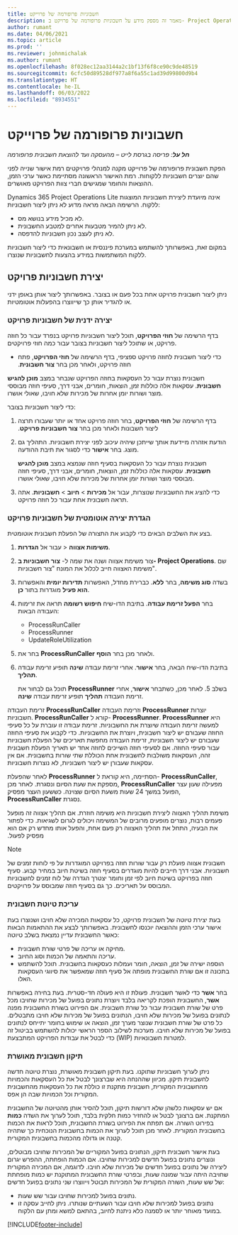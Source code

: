 ```yaml
---
title: חשבוניות פרופורמה של פרוייקט
description: מאמר זה מספק מידע על חשבוניות פרופורמה של פרויקט ב- Project Operations.
author: rumant
ms.date: 04/06/2021
ms.topic: article
ms.prod: ''
ms.reviewer: johnmichalak
ms.author: rumant
ms.openlocfilehash: 8f028ec12aa3144a2c1bf13f6f8ce90c9de48519
ms.sourcegitcommit: 6cfc50d89528df977a8f6a55c1ad39d99800d9b4
ms.translationtype: HT
ms.contentlocale: he-IL
ms.lasthandoff: 06/03/2022
ms.locfileid: "8934551"
---
```

# <a name="proforma-project-invoices"></a>חשבוניות פרופורמה של פרוייקט

_**חל על**: פריסה בגרסת לייט – מהעסקה ועד להוצאת חשבונית פרופורמה_

הפקת חשבונית פרופורמה של פרוייקט מקנה למנהלי פרויקטים רמת אישור שנייה לפני שהם יוצרים חשבוניות ללקוחות. רמת האישור הראשונה מסתיימת כאשר ערכי הזמן, ההוצאות והחומר שמגישים חברי צוות הפרויקט מאושרים.

Dynamics 365 Project Operations Lite אינה מיועדת ליצירת חשבוניות המוצגות ללקוח. הרשימה הבאה מראה מדוע לא ניתן ליצור חשבוניות:

- לא מכיל מידע בנושא מס.
- לא ניתן להמיר מטבעות אחרים למטבע החשבונית.
- לא ניתן לעצב נכון חשבוניות להדפסה.

במקום זאת, באפשרותך להשתמש במערכת פיננסית או חשבונאית כדי ליצור חשבוניות ללקוח המשתמשות במידע בהצעות לחשבוניות שנוצרו.

## <a name="creating-project-invoices"></a>יצירת חשבוניות פרויקט

ניתן ליצור חשבונית פרויקט אחת בכל פעם או בצובר. באפשרותך ליצור אותן באופן ידני או להגדיר אותן כך שייווצרו בהפעלות אוטומטיות.

### <a name="manually-create-project-invoices"></a>יצירה ידנית של חשבוניות פרויקט 

בדף הרשימה של **חוזי הפרויקט‬**, תוכל ליצור חשבוניות פרויקט בנפרד עבור כל חוזה פרויקט, או שתוכל ליצור חשבוניות בצובר עבור כמה חוזי פרויקטים.

   - כדי ליצור חשבונית לחוזה פרויקט ספציפי, בדף הרשימה של **חוזי הפרויקט**, פתח חוזה פרויקט, ולאחר מכן בחר **‏‫צור חשבונית**.

   חשבונית נוצרת עבור כל העסקאות בחוזה הפרויקט שנבחר במצב **מוכן להגיש חשבונית‬**. עסקאות אלה כוללות זמן, הוצאות, חומרים, אבני דרך, סעיפי חוזה מבוססי מוצר ושורות יומן אחרות של מכירות שלא חויבו, שאולי אושרו.

כדי ליצור חשבוניות בצובר:

1. בדף הרשימה של **חוזי הפרויקט**, בחר חוזה פרויקט אחד או יותר שעבורו תרצה ליצור חשבונות ולאחר מכן בחר **‏‫צור חשבוניות פרויקט**.
2. הודעת אזהרה מיידעת אותך שייתכן שיהיה עיכוב לפני יצירת חשבוניות. התהליך גם מוצג. בחר **אישור** כדי לסגור את תיבת ההודעה.

   חשבונית נוצרת עבור כל העסקאות בסעיף חוזה שנמצא במצב **מוכן להגיש חשבונית‬**. עסקאות אלה כוללות זמן, הוצאות, חומרים, אבני דרך, סעיפי חוזה מבוססי מוצר ושורות יומן אחרות של מכירות שלא חויבו, שאולי אושרו.

3. כדי להציג את החשבוניות שנוצרות, עבור אל **מכירות** \> **חיוב** \> **חשבוניות**. אתה תראה חשבונית אחת עבור כל חוזה פרויקט.

### <a name="set-up-automated-creation-of-project-invoices"></a>הגדרת יצירה אוטומטית של חשבוניות פרויקט 

בצע את השלבים הבאים כדי לקבוע את התצורה של הפעלת חשבונית אוטומטית.

1. עבור אל **הגדרות** \> **‎משימות אצווה**.
2. צור משימת אצווה ושנה את שמה ל- **צור חשבוניות ב- Project Operations**. שם משימת האצווה חייב לכלול את המונח "צור חשבוניות".
3. בשדה **סוג משימה**, בחר **ללא**. כברירת מחדל, האפשרות **תדירות יומית** והאפשרות **הוא פעיל** מוגדרות בתור **כן**.
4. בחר **הפעל זרימת עבודה**. בתיבת הדו-שיח **חיפוש רשומה** תראה את זרימות העבודה הבאות:

    - ProcessRunCaller
    - ProcessRunner
    - UpdateRoleUtilization

5. בחר את **ProcessRunCaller** ולאחר מכן בחר **הוסף**.
6. בתיבת הדו-שיח הבאה, בחר **אישור**. אחרי זרימת עבודה **שינה** תופיע זרימת עבודה **תהליך**.

    תוכל גם לבחור את **ProcessRunner** בשלב 5. לאחר מכן, כשתבחר **אישור**, אחרי זרימת העבודה **תהליך** תופיע זרימת עבודה **שינה**.

זרימת העבודה **ProcessRunCaller** וזרימת העבודה **ProcessRunner** יוצרות חשבוניות. **ProcessRunCaller** קורא ל- **ProcessRunner**. **ProcessRunner** היא למעשה זרימת העבודה שיוצרת את החשבוניות. זרימת עבודה זו עוברת על כל סעיפי החוזה שעבורם יש ליצור חשבונית, ויוצרת את החשבוניות. כדי לקבוע את סעיפי החוזה שעבורם יש ליצור חשבוניות, זרימת העבודה מחפשת תאריכים של הפעלת חשבוניות עבור סעיפי החוזה. אם לסעיפי חוזה השייכים לחוזה אחד יש תאריך הפעלת חשבונית זהה, העסקאות משולבות לחשבונית אחת הכוללת שתי שורות בחשבונית. אם אין עסקאות שעבורן יש ליצור חשבוניות, לא נוצרות חשבוניות.

לאחר שהפעלת **ProcessRunner** הסתיימה, היא קוראת ל- **ProcessRunCaller**, מספקת את שעת הסיום ונסגרת. לאחר מכן, **ProcessRunCaller** מפעילה שעון עצר הפועל במשך 24 שעות משעת הסיום שצוינה. כששעון העצר מפסיק, **ProcessRunCaller** נסגרת.

משימת תהליך האצווה ליצירת חשבוניות היא משימה חוזרת. אם תהליך אצווה זה מופעל פעמים רבות, נוצרים מופעים מרובים של המשימה ויכולים לגרום לשגיאות. ‏‫כדי לפתור את הבעיה, התחל את תהליך האצווה רק פעם אחת, והפעל אותו מחדש רק אם הוא מפסיק לפעול.

> [!NOTE]
> חשבונית אצווה פועלת רק עבור שורות חוזה בפרויקט המוגדרות על פי לוחות זמנים של חשבוניות. אבני דרך חייבים להיות מוגדרים בסעיף חוזה בשיטת חיוב במחיר קבוע. סעיף חוזה בפרויקט בשיטת חיוב לפי זמן וחומר יצטרך הגדרה של לוח זמנים לחשבוניות המבוסס על תאריכים. כך גם בסעיף חוזה שמבוסס על פרויקטים.      
 
### <a name="edit-a-draft-invoice"></a>עריכת טיוטת חשבונית

בעת יצירת טיוטה של חשבונית פרויקט, כל עסקאות המכירה שלא חויבו ושנוצרו בעת אישור ערכי הזמן וההוצאה יוכנסו לחשבונית. באפשרותך לבצע את ההתאמות הבאות כאשר החשבונית עדיין נמצאת בשלב טיוטה:

- מחיקה או עריכה של פרטי שורת חשבונית.
- עריכה והתאמה של הכמות וסוג החיוב.
- הוספה ישירה של זמן, הוצאה, חומר ועמלות כעסקאות בחשבונית. תוכל להשתמש בתכונה זו אם שורת החשבונית מופתה אל סעיף חוזה שמאפשר את סיווגי העסקאות האלו.

בחר **אשר** כדי לאשר חשבונית. פעולת זו היא פעולה חד-סטרית. בעת בחירה באפשרות **אשר**, החשבונית הופכת לקריאה בלבד ויוצרת נתונים בפועל של מכירות שחויבו מכל פרט של שורת חשבונית עבור כל שורת חשבונית. אם הפירוט בשורת החשבונית מפנה לנתונים בפועל של מכירות שלא חויבו, הנתונים בפועל של מכירות שלא חויבו מתבטלים. כל פרט של שורת חשבונית שנוצר מערך זמן, הוצאה או שימוש בחומר יתייחס לנתונים בפועל של מכירות שלא חויבו. מערכות לשילוב הספר הראשי יכולות להשתמש בביטול זה כדי לבטל את עבודות הפרויקט המתבצעת (WIP) למטרות חשבונאיות.

### <a name="correct-a-confirmed-invoice"></a>תיקון חשבונית מאושרת

ניתן לערוך חשבוניות שתוקנו. בעת תיקון חשבונית מאושרת, נוצרת טיוטה חדשה לחשבונית תיקון. מכיוון שההנחה היא שברצונך לבטל את כל העסקאות והכמויות מהחשבונית המקורית, חשבונית מתקנת זו כוללת את כל העסקאות מהחשבונית המקורית וכל הכמויות שבה הן אפס.

אם יש עסקאות כלשהן שלא דורשות תיקון, תוכל להסיר אותן מהטיוטה של החשבונית המתקנת. אם ברצונך לבטל או להחזיר כמות חלקית בלבד, תוכל לערוך את השדה **כמות** בפירוט השורה. אם תפתח את הפירוט בשורת החשבונית, תוכל לראות את הכמות בחשבונית המקורית. לאחר מכן תוכל לערוך את הכמות בחשבונית הנוכחית כך שתהיה קטנה או גדולה מהכמות בחשבונית המקורית.

בעת אישור חשבונית תיקון, הנתונים בפועל המקוריים של המכירות שחויבו מבוטלים, ונוצרים נתונים בפועל חדשים למכירות שחויבו. אם הכמות הופחתה, ההפרש יגרום ליצירה של נתונים בפועל חדשים של מכירות שלא חויבו. לדוגמה, אם המכירה המקורית שחויבה היתה עבור שמונה שעות, ובפרטי שורת החשבונית המתוקנת יש כמות מופחתת של שש שעות, השורה המקורית של המכירות תבוטל וייווצרו שני נתונים בפועל חדשים:

- נתונים בפועל למכירות שחויבו עבור שש שעות.
- נתונים בפועל למכירות שלא חויבו עבור השעתיים שנותרו. ניתן לחייב עסקה זו במועד מאוחר יותר או לסמנה כלא ניתנת לחיוב, בהתאם למשא ומתן עם הלקוח.



[!INCLUDE[footer-include](../../includes/footer-banner.md)]

